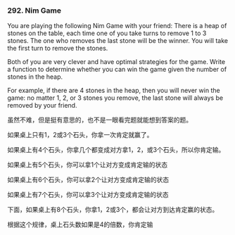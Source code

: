 ### 292. Nim Game

You are playing the following Nim Game with your friend: There is a heap of stones on the table, each time one of you take turns to remove 1 to 3 stones. The one who removes the last stone will be the winner. You will take the first turn to remove the stones.

Both of you are very clever and have optimal strategies for the game. Write a function to determine whether you can win the game given the number of stones in the heap.

For example, if there are 4 stones in the heap, then you will never win the game: no matter 1, 2, or 3 stones you remove, the last stone will always be removed by your friend.

虽然不难，但是挺有意思的，也不是一眼看完题就能想到答案的题。

如果桌上只有1，2或3个石头，你拿一次肯定就赢了。

如果桌上有4个石头，你拿几个都变成对方拿1，2，或3个石头，所以你肯定输。

如果桌上有5个石头，你可以拿1个让对方变成肯定输的状态

如果桌上有6个石头，你可以拿2个让对方变成肯定输的状态

如果桌上有7个石头，你可以拿3个让对方变成肯定输的状态

下面，如果桌上有8个石头，你拿1，2或3个，都会让对方到达肯定赢的状态。

根据这个规律，桌上石头数如果是4的倍数，你肯定输